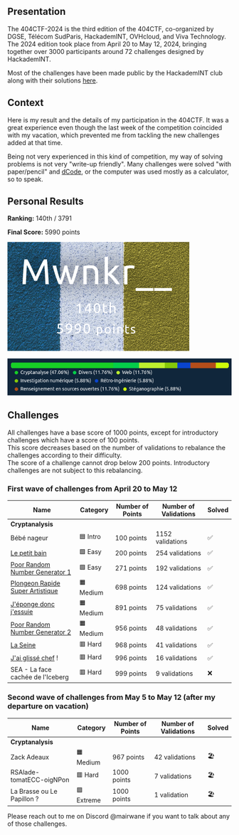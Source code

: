 ## Presentation

The 404CTF-2024 is the third edition of the 404CTF, co-organized by DGSE, Télécom SudParis, HackademINT, OVHcloud, and Viva Technology. The 2024 edition took place from April 20 to May 12, 2024, bringing together over 3000 participants around 72 challenges designed by HackademINT.

Most of the challenges have been made public by the HackademINT club along with their solutions [here](https://github.com/HackademINT/404CTF-2024).

## Context

Here is my result and the details of my participation in the 404CTF. It was a great experience even though the last week of the competition coincided with my vacation, which prevented me from tackling the new challenges added at that time.

Being not very experienced in this kind of competition, my way of solving problems is not very "write-up friendly". Many challenges were solved "with paper/pencil" and [dCode](dcode.fr), or the computer was used mostly as a calculator, so to speak.

## Personal Results

**Ranking:** 140th / 3791

**Final Score:** 5990 points

![Ranking](ranking.png)

![Resolution Proportion](proportion.png)

## Challenges 

All challenges have a base score of 1000 points, except for introductory challenges which have a score of 100 points.  
This score decreases based on the number of validations to rebalance the challenges according to their difficulty.  
The score of a challenge cannot drop below 200 points. Introductory challenges are not subject to this rebalancing.

### First wave of challenges from April 20 to May 12

| Name | Category | Number of Points | Number of Validations | Solved |
| - | - | - | - | - |
| **Cryptanalysis** |
| Bébé nageur | 🟦 Intro | 100 points | 1152 validations | ✅ |
| [Le petit bain](./LePetitBain/) | 🟩 Easy | 200 points | 254 validations | ✅ |
| [Poor Random Number Generator 1 ](./PRNG%201/) | 🟩 Easy | 271 points | 192 validations | ✅ |
| [Plongeon Rapide Super Artistique](./PlongeonRapideSuperArtistique/) | 🟧 Medium | 698 points | 124 validations | ✅ |
| [J'éponge donc j'essuie](./JepongeDoncJessuie/) | 🟧 Medium | 891 points | 75 validations | ✅ |
| [Poor Random Number Generator 2 ](./PRNG%202/) | 🟧 Medium | 956 points | 48 validations | ✅ |
| [La Seine](./LaSeine/) | 🟥 Hard | 968 points | 41 validations | ✅ |
| [J'ai glissé chef](./JaiGlisseChef/) ! | 🟥 Hard | 996 points | 16 validations | ✅  |
| SEA - La face cachée de l'Iceberg | 🟥 Hard | 999 points | 9 validations | ❌ |

### Second wave of challenges from May 5 to May 12 (after my departure on vacation)

| Name | Category | Number of Points | Number of Validations | Solved |
| - | - | - | - | - |
| **Cryptanalysis** |
| Zack Adeaux | 🟧 Medium | 967 points | 42 validations | 🏖️ |
| RSAlade-tomatECC-oigNPon | 🟥 Hard | 1000 points | 7 validations | 🏖️ |
| La Brasse ou Le Papillon ? | 🟪 Extreme | 1000 points | 1 validation | 🏖️ |

Please reach out to me on Discord @mairwane if you want to talk about any of those challenges.
